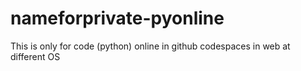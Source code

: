 # nameforprivate-pyonline

This is only for code (python) online in github codespaces in web at different OS
